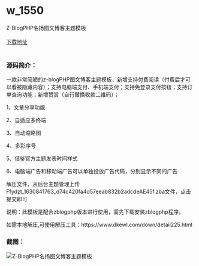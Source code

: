 # w_1550
Z-BlogPHP名扬图文博客主题模板
<br/></br>
[下载地址](https://www.uuid2.com/1550.html "下载地址")
<br/></br>
<h3>源码简介：</h3>
<p>一款非常简陋的z-blogPHP图文博客主题模板，新增支持付费阅读（付费后才可以看被隐藏内容）；支持电脑端支付、手机端支付；支持免登录支付按钮；支持订单查询功能；新增赞赏（自行替换收款二维码）；<p>
<p>1、文章分享功能<p>
<p>2、自适应多终端<p>
<p>3、自动缩略图<p>
<p>4、多彩序号<p>
<p>5、借鉴官方主题发表时间样式<p>
<p>6、电脑端广告和移动端广告可以单独投放广告代码，分别显示不同的广告<p>
<p>解压文件，从后台主题管理上传Ffydzt_1630841763_d74c420fa4d57eeab832b2adcdeAE45f.zba文件，点击提交即可<p>
<p>说明：此模板是配合zblogphp版本进行使用，需先下载安装zblogphp程序。<p>
<p>如需本地解压,可使用解压工具：https://www.dkewl.com/down/detail225.html<p>
<h3>截图：</h3>
<img src="https://www.uuid2.com/wp-content/uploads/img/202109/6638026656.jpg" alt="Z-BlogPHP名扬图文博客主题模板">
